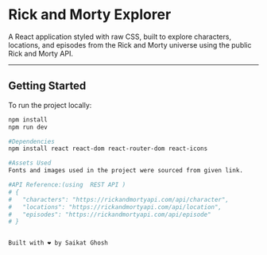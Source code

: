 # Rick and Morty Explorer

A React application styled with raw CSS, built to explore characters, locations, and episodes from the Rick and Morty universe using the public Rick and Morty API.

---

## Getting Started

To run the project locally:

```bash
npm install
npm run dev

#Dependencies
npm install react react-dom react-router-dom react-icons

#Assets Used
Fonts and images used in the project were sourced from given link.

#API Reference:(using  REST API )
# {
#   "characters": "https://rickandmortyapi.com/api/character",
#   "locations": "https://rickandmortyapi.com/api/location",
#   "episodes": "https://rickandmortyapi.com/api/episode"
# }


Built with ❤️ by Saikat Ghosh